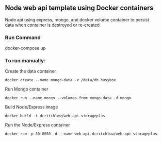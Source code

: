 ## Node web api template using Docker containers

Node api using express, mongo, and docker volume container to persist data when container is destroyed or re-created

### Run Command
docker-compose up

### To run manually:

Create the data container
```
docker create --name mongo-data -v /data/db busybox
```
Run Mongo container
```
docker run --name mongo --volumes-from mongo-data -d mongo
```
Build Node/Express image
```
docker build -t dcritchlow/web-api-storageplus
```
Run the Node/Express container
```
docker run -p 80:8080 -d --name web-api dcritchlow/web-api-storageplus
```